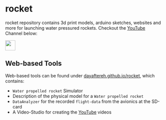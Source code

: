 # rocket

rocket repository contains 3d print models, arduino sketches, websites and more for launching water pressured rockets.
Checkout the [YouTube](https://www.youtube.com/channel/UCh29jQu0kP0h9GDbSB7jyCw) Channel below:

<a href="https://www.youtube.com/channel/UCh29jQu0kP0h9GDbSB7jyCw">
    <img height="32" width="32" src="https://cdn.jsdelivr.net/npm/simple-icons@v6/icons/youtube.svg" />
</a>

## Web-based Tools

Web-based tools can be found under [dayaftereh.github.io/rocket](https://dayaftereh.github.io/rocket), which contains:

 * `Water propelled rocket` Simulator
 * Description of the physical model for a `Water propelled rocket`
 * `DataAnalyzer` for the recorded `flight-data` from the avionics at the SD-card
 * A Video-Studio for creating the [YouTube](https://www.youtube.com/channel/UCh29jQu0kP0h9GDbSB7jyCw) videos